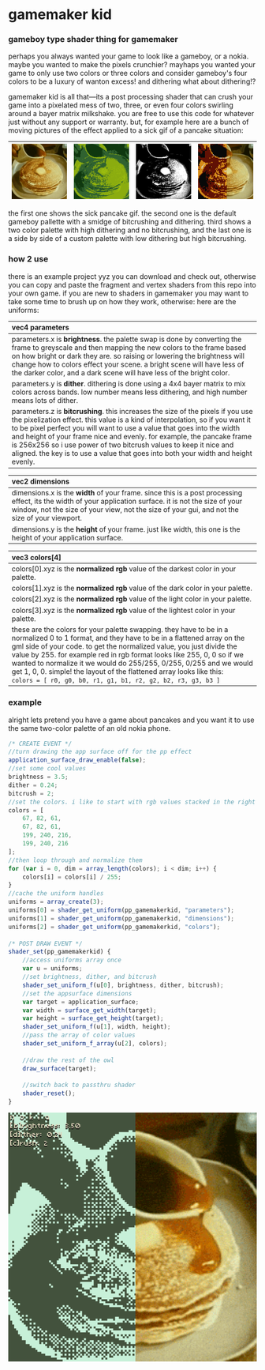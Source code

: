 # gamemaker kid

### gameboy type shader thing for gamemaker

perhaps you always wanted your game to look like a gameboy, or a nokia. maybe you wanted to make the pixels crunchier? mayhaps you wanted your game to only use two colors or three colors and consider gameboy's four colors to be a luxury of wanton excess! and dithering what about dithering!?

gamemaker kid is all that—its a post processing shader that can crush your game into a pixelated mess of two, three, or even four colors swirling around a bayer matrix milkshake. you are free to use this code for whatever just without any support or warranty. but, for example here are a bunch of moving pictures of the effect applied to a sick gif of a pancake situation:

| ![](https://github.com/attic-stuff/gamemaker-kid/blob/main/00.gif) | ![](https://github.com/attic-stuff/gamemaker-kid/blob/main/03.gif) | ![](https://github.com/attic-stuff/gamemaker-kid/blob/main/02.gif) | ![](https://github.com/attic-stuff/gamemaker-kid/blob/main/04.gif) |
| :----------------------------------------------------------: | :----------------------------------------------------------: | :----------------------------------------------------------: | :----------------------------------------------------------: |

the first one shows the sick pancake gif. the second one is the default gameboy pallette with a smidge of bitcrushing and dithering. third shows a two color palette with high dithering and no bitcrushing, and the last one is a side by side of a custom palette with low dithering but high bitcrushing.

### how 2 use

there is an example project yyz you can download and check out, otherwise you can copy and paste the fragment and vertex shaders from this repo into your own game. if you are new to shaders in gamemaker you may want to take some time to brush up on how they work, otherwise: here are the uniforms:

| vec4 parameters                                              |
| :----------------------------------------------------------- |
| parameters.x is **brightness**. the palette swap is done by converting the frame to greyscale and then mapping the new colors to the frame based on how bright or dark they are. so raising or lowering the brightness will change how to colors effect your scene. a bright scene will have less of the darker color, and a dark scene will have less of the bright color. |
| parameters.y is **dither**. dithering is done using a 4x4 bayer matrix to mix colors across bands. low number means less dithering, and high number means lots of dither. |
| parameters.z is **bitcrushing**. this increases the size of the pixels if you use the pixelization effect. this value is a kind of interpolation, so if you want it to be pixel perfect you will want to use a value that goes into the width and height of your frame nice and evenly. for example, the pancake frame is 256x256 so i use power of two bitcrush values to keep it nice and aligned. the key is to use a value that goes into both your width and height evenly. |

| vec2 dimensions                                              |
| :----------------------------------------------------------- |
| dimensions.x is the **width** of your frame. since this is a post processing effect, its the width of your application surface. it is not the size of your window, not the size of your view, not the size of your gui, and not the size of your viewport. |
| dimensions.y is the **height** of your frame. just like width, this one is the height of your application surface. |

| vec3 colors[4]                                               |
| :----------------------------------------------------------- |
| colors[0].xyz is the **normalized rgb** value of the darkest color in your palette. |
| colors[1].xyz is the **normalized rgb** value of the dark color in your palette. |
| colors[2].xyz is the **normalized rgb** value of the light color in your palette. |
| colors[3].xyz is the **normalized rgb** value of the lightest color in your palette. |
| these are the colors for your palette swapping. they have to be in a normalized 0 to 1 format, and they have to be in a flattened array on the gml side of your code. to get the normalized value, you just divide the value by 255. for example red in rgb format looks like 255, 0, 0 so if we wanted to normalize it we would do 255/255, 0/255, 0/255 and we would get 1, 0, 0. simple! the layout of the flattened array looks like this: <br />`colors = [ r0, g0, b0, r1, g1, b1, r2, g2, b2, r3, g3, b3 ]` |

### example

alright lets pretend you have a game about pancakes and you want it to use the same two-color palette of an old nokia phone.

```js
/* CREATE EVENT */
//turn drawing the app surface off for the pp effect
application_surface_draw_enable(false);
//set some cool values
brightness = 3.5;
dither = 0.24;
bitcrush = 2;
//set the colors. i like to start with rgb values stacked in the right order, darkest to lightest
colors = [
	67, 82, 61,
	67, 82, 61,
	199, 240, 216,
	199, 240, 216
];
//then loop through and normalize them
for (var i = 0, dim = array_length(colors); i < dim; i++) {
	colors[i] = colors[i] / 255;
}
//cache the uniform handles
uniforms = array_create(3);
uniforms[0] = shader_get_uniform(pp_gamemakerkid, "parameters");
uniforms[1] = shader_get_uniform(pp_gamemakerkid, "dimensions");
uniforms[2] = shader_get_uniform(pp_gamemakerkid, "colors");

/* POST DRAW EVENT */
shader_set(pp_gamemakerkid) {
    //access uniforms array once
    var u = uniforms;
	//set brightness, dither, and bitcrush
    shader_set_uniform_f(u[0], brightness, dither, bitcrush);
    //set the appsurface dimensions
	var target = application_surface;
    var width = surface_get_width(target);
    var height = surface_get_height(target);
    shader_set_uniform_f(u[1], width, height);
    //pass the array of color values
    shader_set_uniform_f_array(u[2], colors);
	
    //draw the rest of the owl
	draw_surface(target);
    
    //switch back to passthru shader
    shader_reset();
}
```

![](https://github.com/attic-stuff/gamemaker-kid/blob/main/insert.png)

